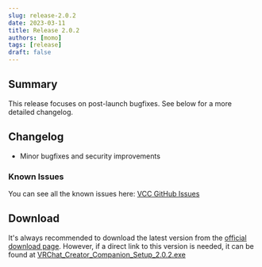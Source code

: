 ```yaml
---
slug: release-2.0.2
date: 2023-03-11
title: Release 2.0.2
authors: [momo]
tags: [release]
draft: false
---
```

## Summary

This release focuses on post-launch bugfixes. See below for a more detailed changelog.

<!--truncate-->

## Changelog

* Minor bugfixes and security improvements


### Known Issues
You can see all the known issues here: [VCC GitHub Issues](https://github.com/vrchat-community/creator-companion/labels/vcc-web)

## Download

It's always recommended to download the latest version from the [official download page](https://vrchat.com/home/download).
However, if a direct link to this version is needed, it can be found at [VRChat_Creator_Companion_Setup_2.0.2.exe](https://vrcpm.vrchat.cloud/vcc/Builds/2.0.2/VRChat_CreatorCompanion_Setup_2.0.2.exe)
